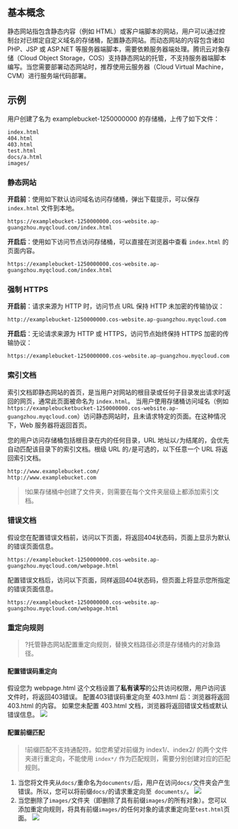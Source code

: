 ## 基本概念

静态网站指包含静态内容（例如 HTML）或客户端脚本的网站，用户可以通过控制台对已绑定自定义域名的存储桶，配置静态网站。而动态网站的内容包含诸如 PHP、JSP 或 ASP.NET 等服务器端脚本，需要依赖服务器端处理。腾讯云对象存储（Cloud Object Storage，COS）支持静态网站的托管，不支持服务器端脚本编写。当您需要部署动态网站时，推荐使用云服务器（Cloud Virtual Machine，CVM）进行服务端代码部署。

## 示例

用户创建了名为 examplebucket-1250000000 的存储桶，上传了如下文件： 

```shell
index.html
404.html
403.html
test.html
docs/a.html
images/
```

### 静态网站

**开启前**：使用如下默认访问域名访问存储桶，弹出下载提示，可以保存 `index.html` 文件到本地。

```shell
https://examplebucket-1250000000.cos-website.ap-guangzhou.myqcloud.com/index.html
```

**开启后**：使用如下访问节点访问存储桶，可以直接在浏览器中查看 `index.html` 的页面内容。

```shell
https://examplebucket-1250000000.cos-website.ap-guangzhou.myqcloud.com/index.html
```

### 强制 HTTPS

**开启前**：请求来源为 HTTP 时，访问节点 URL 保持 HTTP 未加密的传输协议：

```shell
http://examplebucket-1250000000.cos-website.ap-guangzhou.myqcloud.com
```

**开启后**：无论请求来源为 HTTP 或 HTTPS，访问节点始终保持 HTTPS 加密的传输协议：

```shell
https://examplebucket-1250000000.cos-website.ap-guangzhou.myqcloud.com
```

### 索引文档

索引文档即静态网站的首页，是当用户对网站的根目录或任何子目录发出请求时返回的网页，通常此页面被命名为 `index.html`。
当用户使用存储桶访问域名（例如 `https://examplebucketbucket-1250000000.cos-website.ap-guangzhou.myqcloud.com`）访问静态网站时，且未请求特定的页面。在这种情况下，Web 服务器将返回首页。

您的用户访问存储桶包括根目录在内的任何目录，URL 地址以`/`为结尾的，会优先自动匹配该目录下的索引文档。根级 URL 的`/`是可选的，以下任意一个 URL 将返回索引文档。

```shell
http://www.examplebucket.com/
http://www.examplebucket.com
```

> !如果存储桶中创建了文件夹，则需要在每个文件夹层级上都添加索引文档。

### 错误文档

假设您在配置错误文档前，访问以下页面，将返回404状态码，页面上显示为默认的错误页面信息。

```shell
https://examplebucket-1250000000.cos-website.ap-guangzhou.myqcloud.com/webpage.html
```

配置错误文档后，访问以下页面，同样返回404状态码，但页面上将显示您所指定的错误页面信息。

```shell
https://examplebucket-1250000000.cos-website.ap-guangzhou.myqcloud.com/webpage.html
```

### 重定向规则

>?托管静态网站配置重定向规则，替换文档路径必须是存储桶内的对象路径。

#### 配置错误码重定向

假设您为 webpage.html 这个文档设置了**私有读写**的公共访问权限，用户访问该文件时，将返回403错误。
配置403错误码重定向至 403.html 后：浏览器将返回 403.html 的内容。
如果您未配置 403.html 文档，浏览器将返回错误文档或默认错误信息。
![](https://main.qcloudimg.com/raw/7dc917ba95af42438b6ab2c7604666d3.png)

#### 配置前缀匹配

>!前缀匹配不支持通配符。如您希望对前缀为 index1/、index2/ 的两个文件夹进行重定向，不能使用 `index*/` 作为匹配规则，需要分别创建对应的匹配规则。

1. 当您将文件夹从`docs/`重命名为`documents/`后，用户在访问`docs/`文件夹会产生错误。所以，您可以将前缀`docs/`的请求重定向至` documents/`。
![](https://main.qcloudimg.com/raw/e3b5c9004a67d020928bd0035b820715.png)
2. 当您删除了`images/`文件夹（即删除了具有前缀`images/`的所有对象）。您可以添加重定向规则，将具有前缀`images/`的任何对象的请求重定向至`test.html`页面。
![](https://main.qcloudimg.com/raw/b6672acf43149267a837027911923f9b.png)

